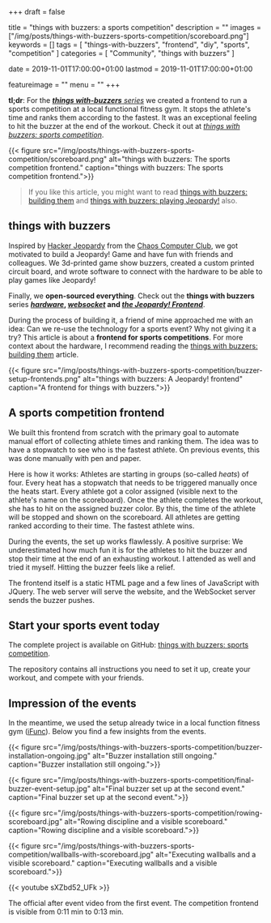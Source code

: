 +++
draft = false

title = "things with buzzers: a sports competition"
description = ""
images = ["/img/posts/things-with-buzzers-sports-competition/scoreboard.png"]
keywords = []
tags = [
    "things-with-buzzers",
    "frontend",
    "diy",
    "sports",
    "competition"
]
categories = [
    "Community",
    "things with buzzers"
]

date = 2019-11-01T17:00:00+01:00
lastmod = 2019-11-01T17:00:00+01:00

featureimage = ""
menu = ""
+++

**tl;dr**: For the _[**things with-buzzers** series](https://github.com/andygrunwald/things-with-buzzers-hardware)_ we created a frontend to run a sports competition at a local functional fitness gym. It stops the athlete's time and ranks them according to the fastest. It was an exceptional feeling to hit the buzzer at the end of the workout. Check it out at _[things with buzzers: sports competition](https://github.com/andygrunwald/things-with-buzzers-sports-competition)_.

<!--more-->

{{< figure src="/img/posts/things-with-buzzers-sports-competition/scoreboard.png" alt="things with buzzers: The sports competition frontend." caption="things with buzzers: The sports competition frontend.">}}

> If you like this article, you might want to read [things with buzzers: building them](/blog/things-with-buzzers-building-them/) and [things with buzzers: playing Jeopardy!](/blog/things-with-buzzers-playing-jeopardy/) also.

## things with buzzers

Inspired by [Hacker Jeopardy](https://media.ccc.de/search/?q=Hacker+Jeopardy) from the [Chaos Computer Club](https://www.ccc.de/en/), we got motivated to build a Jeopardy! Game and have fun with friends and colleagues.
We 3d-printed game show buzzers, created a custom printed circuit board, and wrote software to connect with the hardware to be able to play games like Jeopardy!

Finally, we **open-sourced everything**.
Check out the **things with buzzers** series **_[hardware](https://github.com/andygrunwald/things-with-buzzers-hardware)_, _[websocket](https://github.com/andygrunwald/things-with-buzzers-websocket)_ and _[the Jeopardy! Frontend](https://github.com/andygrunwald/things-with-buzzers-jeopardy)_**.

During the process of building it, a friend of mine approached me with an idea: Can we re-use the technology for a sports event?
Why not giving it a try?
This article is about a **frontend for sports competitions**.
For more context about the hardware, I recommend reading the [things with buzzers: building them](/blog/things-with-buzzers-building-them/) article.

{{< figure src="/img/posts/things-with-buzzers-sports-competition/buzzer-setup-frontends.png" alt="things with buzzers: A Jeopardy! frontend" caption="A frontend for things with buzzers.">}}

## A sports competition frontend

We built this frontend from scratch with the primary goal to automate manual effort of collecting athlete times and ranking them.
The idea was to have a stopwatch to see who is the fastest athlete.
On previous events, this was done manually with pen and paper.

Here is how it works:
Athletes are starting in groups (so-called _heats_) of four.
Every heat has a stopwatch that needs to be triggered manually once the heats start.
Every athlete got a color assigned (visible next to the athlete's name on the scoreboard).
Once the athlete completes the workout, she has to hit on the assigned buzzer color.
By this, the time of the athlete will be stopped and shown on the scoreboard.
All athletes are getting ranked according to their time.
The fastest athlete wins.

During the events, the set up works flawlessly.
A positive surprise: We underestimated how much fun it is for the athletes to hit the buzzer and stop their time at the end of an exhausting workout.
I attended as well and tried it myself.
Hitting the buzzer feels like a relief.

The frontend itself is a static HTML page and a few lines of JavaScript with JQuery.
The web server will serve the website, and the WebSocket server sends the buzzer pushes.

## Start your sports event today

The complete project is available on GitHub: [things with buzzers: sports competition](https://github.com/andygrunwald/things-with-buzzers-sports-competition).

The repository contains all instructions you need to set it up, create your workout, and compete with your friends.

## Impression of the events

In the meantime, we used the setup already twice in a local function fitness gym ([iFunc](https://www.ifunc.de/)).
Below you find a few insights from the events.

{{< figure src="/img/posts/things-with-buzzers-sports-competition/buzzer-installation-ongoing.jpg" alt="Buzzer installation still ongoing." caption="Buzzer installation still ongoing.">}}

{{< figure src="/img/posts/things-with-buzzers-sports-competition/final-buzzer-event-setup.jpg" alt="Final buzzer set up at the second event." caption="Final buzzer set up at the second event.">}}

{{< figure src="/img/posts/things-with-buzzers-sports-competition/rowing-scoreboard.jpg" alt="Rowing discipline and a visible scoreboard." caption="Rowing discipline and a visible scoreboard.">}}

{{< figure src="/img/posts/things-with-buzzers-sports-competition/wallballs-with-scoreboard.jpg" alt="Executing wallballs and a visible scoreboard." caption="Executing wallballs and a visible scoreboard.">}}

{{< youtube sXZbd52_UFk >}}
<div class="video-caption">
The official after event video from the first event.
The competition frontend is visible from 0:11 min to 0:13 min.
</div>